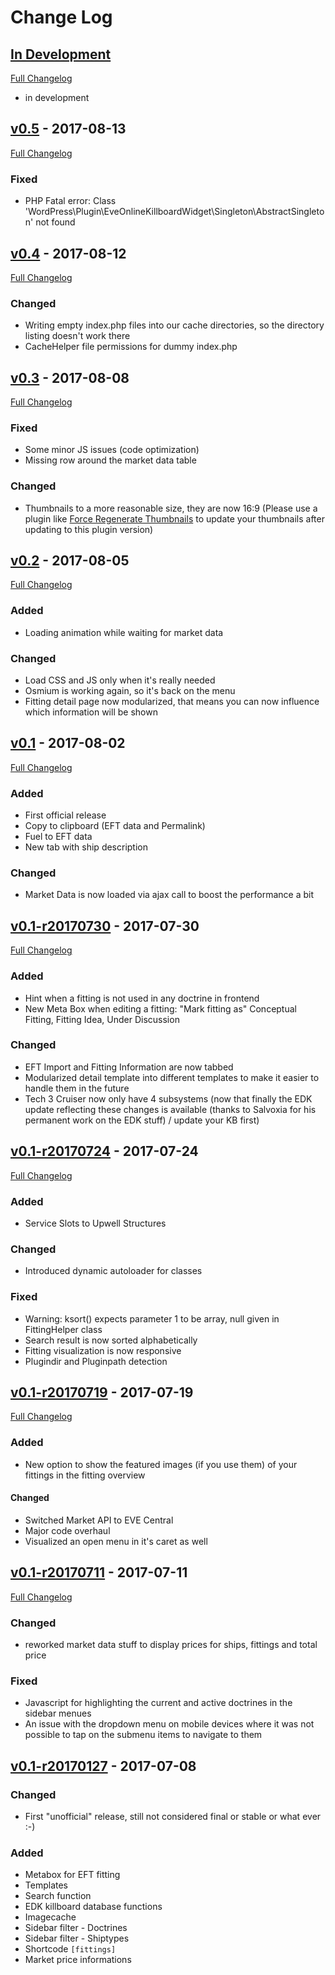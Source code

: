 # Change Log

## [In Development](https://github.com/ppfeufer/eve-online-fitting-manager)
[Full Changelog](https://github.com/ppfeufer/eve-online-fitting-manager/compare/v0.5...HEAD)
- in development

## [v0.5](https://github.com/ppfeufer/eve-online-fitting-manager/releases/tag/v0.5) - 2017-08-13
[Full Changelog](https://github.com/ppfeufer/eve-online-fitting-manager/compare/v0.4...v0.5)
### Fixed
- PHP Fatal error: Class 'WordPress\\Plugin\\EveOnlineKillboardWidget\\Singleton\\AbstractSingleton' not found

## [v0.4](https://github.com/ppfeufer/eve-online-fitting-manager/releases/tag/v0.4) - 2017-08-12
[Full Changelog](https://github.com/ppfeufer/eve-online-fitting-manager/compare/v0.3...v0.4)
### Changed
- Writing empty index.php files into our cache directories, so the directory listing doesn't work there
- CacheHelper file permissions for dummy index.php

## [v0.3](https://github.com/ppfeufer/eve-online-fitting-manager/releases/tag/v0.3) - 2017-08-08
[Full Changelog](https://github.com/ppfeufer/eve-online-fitting-manager/compare/v0.2...v0.3)
### Fixed
- Some minor JS issues (code optimization)
- Missing row around the market data table

### Changed
- Thumbnails to a more reasonable size, they are now 16:9 (Please use a plugin like [Force Regenerate Thumbnails](https://de.wordpress.org/plugins/force-regenerate-thumbnails/) to update your thumbnails after updating to this plugin version)

## [v0.2](https://github.com/ppfeufer/eve-online-fitting-manager/releases/tag/v0.2) - 2017-08-05
[Full Changelog](https://github.com/ppfeufer/eve-online-fitting-manager/compare/v0.1...v0.2)
### Added
- Loading animation while waiting for market data

### Changed
- Load CSS and JS only when it's really needed
- Osmium is working again, so it's back on the menu
- Fitting detail page now modularized, that means you can now influence which information will be shown

## [v0.1](https://github.com/ppfeufer/eve-online-fitting-manager/releases/tag/v0.1) - 2017-08-02
[Full Changelog](https://github.com/ppfeufer/eve-online-fitting-manager/compare/v0.1-r20170730...v0.1)
### Added
- First official release
- Copy to clipboard (EFT data and Permalink)
- Fuel to EFT data
- New tab with ship description

### Changed
- Market Data is now loaded via ajax call to boost the performance a bit

## [v0.1-r20170730](https://github.com/ppfeufer/eve-online-fitting-manager/releases/tag/v0.1-r20170730) - 2017-07-30
[Full Changelog](https://github.com/ppfeufer/eve-online-fitting-manager/compare/v0.1-r20170724...v0.1-r20170730)
### Added
- Hint when a fitting is not used in any doctrine in frontend
- New Meta Box when editing a fitting: "Mark fitting as" Conceptual Fitting, Fitting Idea, Under Discussion

### Changed
- EFT Import and Fitting Information are now tabbed
- Modularized detail template into different templates to make it easier to handle them in the future
- Tech 3 Cruiser now only have 4 subsystems (now that finally the EDK update reflecting these changes is available (thanks to Salvoxia for his permanent work on the EDK stuff) / update your KB first)

## [v0.1-r20170724](https://github.com/ppfeufer/eve-online-fitting-manager/releases/tag/v0.1-r20170724) - 2017-07-24
[Full Changelog](https://github.com/ppfeufer/eve-online-fitting-manager/compare/v0.1-r20170719...v0.1-r20170724)
### Added
- Service Slots to Upwell Structures

### Changed
- Introduced dynamic autoloader for classes

### Fixed
- Warning: ksort() expects parameter 1 to be array, null given in FittingHelper class
- Search result is now sorted alphabetically
- Fitting visualization is now responsive
- Plugindir and Pluginpath detection

## [v0.1-r20170719](https://github.com/ppfeufer/eve-online-fitting-manager/releases/tag/v0.1-r20170719) - 2017-07-19
[Full Changelog](https://github.com/ppfeufer/eve-online-fitting-manager/compare/v0.1-r20170711...v0.1-r20170719)
### Added
- New option to show the featured images (if you use them) of your fittings in the fitting overview

#### Changed
- Switched Market API to EVE Central
- Major code overhaul
- Visualized an open menu in it's caret as well

## [v0.1-r20170711](https://github.com/ppfeufer/eve-online-fitting-manager/releases/tag/v0.1-r20170630) - 2017-07-11
[Full Changelog](https://github.com/ppfeufer/eve-online-fitting-manager/compare/v0.1-r20170708...v0.1-r20170711)
### Changed
- reworked market data stuff to display prices for ships, fittings and total price

### Fixed
- Javascript for highlighting the current and active doctrines in the sidebar menues
- An issue with the dropdown menu on mobile devices where it was not possible to tap on the submenu items to navigate to them

## [v0.1-r20170127](https://github.com/ppfeufer/eve-online-fitting-manager/releases/tag/v0.1-r20170708) - 2017-07-08
### Changed
- First "unofficial" release, still not considered final or stable or what ever :-)

### Added
- Metabox for EFT fitting
- Templates
- Search function
- EDK killboard database functions
- Imagecache
- Sidebar filter - Doctrines
- Sidebar filter - Shiptypes
- Shortcode ```[fittings]```
- Market price informations
